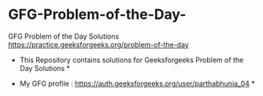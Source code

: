 # GFG-Problem-of-the-Day-
GFG Problem of the Day Solutions 
https://practice.geeksforgeeks.org/problem-of-the-day

* This Repository contains solutions for Geeksforgeeks Problem of the Day Solutions *

* My GFG profile :  https://auth.geeksforgeeks.org/user/parthabhunia_04 *
